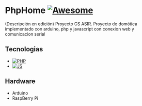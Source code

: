 # PhpHome [![Awesome](https://cdn.rawgit.com/sindresorhus/awesome/d7305f38d29fed78fa85652e3a63e154dd8e8829/media/badge.svg)](https://github.com/sindresorhus/awesome#readme)
(Descripción en edición)
Proyecto GS ASIR.
Proyecto de domótica implementado con arduino, php y javascript con conexion web y comunicacion serial

## Tecnologias
- [![PHP](https://badgen.net/badge/icon/PHP/purple?icon=php&label)](https://www.php.net/)
- [![JS](https://badges.aleen42.com/src/javascript.svg)](https://www.javascript.com/)

## Hardware
- Arduino
- RaspBerry Pi

